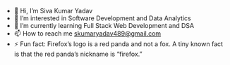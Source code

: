 - 👋 Hi, I’m Siva Kumar Yadav
- 👀 I’m interested in Software Development and Data Analytics
- 🌱 I’m currently learning Full Stack Web Development and DSA
- 📫 How to reach me skumaryadav489@gmail.com
- ⚡ Fun fact: Firefox’s logo is a red panda and not a fox. A tiny known fact is that the red panda’s nickname is “firefox.”

<!---
Siva-yadav-489/Siva-yadav-489 is a ✨ special ✨ repository because its `README.md` (this file) appears on your GitHub profile.
You can click the Preview link to take a look at your changes.
--->
